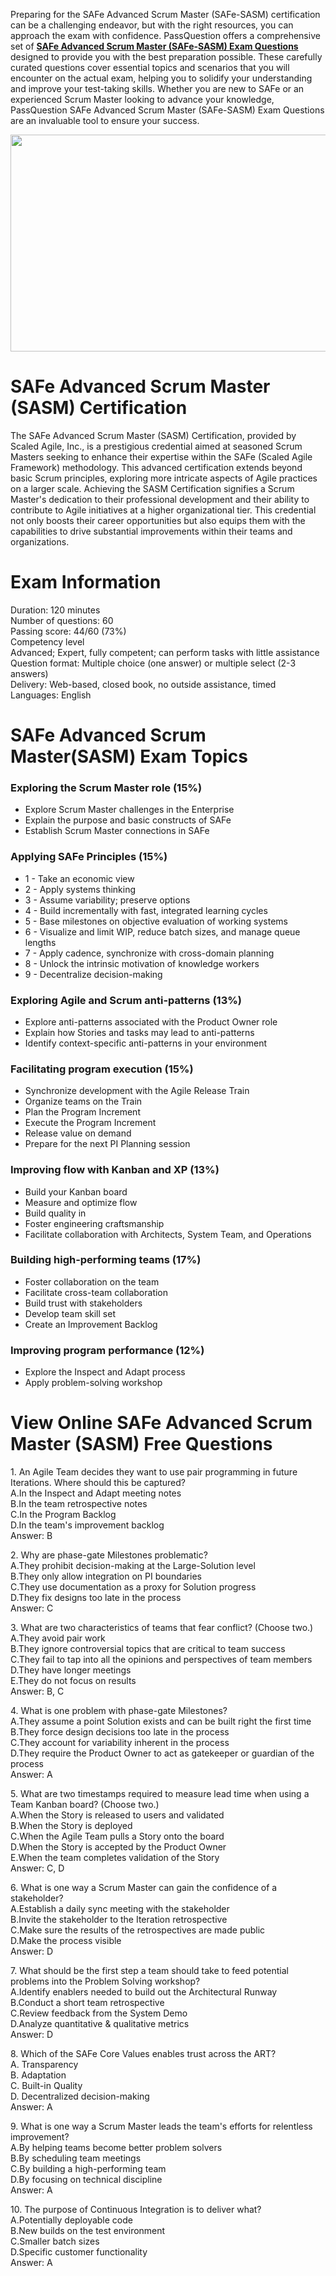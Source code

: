 <p>Preparing for the SAFe Advanced Scrum Master (SAFe-SASM) certification can be a challenging endeavor, but with the right resources, you can approach the exam with confidence. PassQuestion offers a comprehensive set of <strong><a href="https://www.passquestion.com/safe-sasm.html">SAFe Advanced Scrum Master (SAFe-SASM) Exam Questions</a></strong> designed to provide you with the best preparation possible. These carefully curated questions cover essential topics and scenarios that you will encounter on the actual exam, helping you to solidify your understanding and improve your test-taking skills. Whether you are new to SAFe or an experienced Scrum Master looking to advance your knowledge, PassQuestion SAFe Advanced Scrum Master (SAFe-SASM) Exam Questions are an invaluable tool to ensure your success.</p>

<p><img alt="" src="https://www.passquestion.com/uploads/pqcom/images/20240808/7f7ab1d8adb5a1b4957ac37f9505add2.png" style="height:347px; width:618px" /></p>

<h1>SAFe Advanced Scrum Master (SASM) Certification</h1>

<p>The SAFe Advanced Scrum Master (SASM) Certification, provided by Scaled Agile, Inc., is a prestigious credential aimed at seasoned Scrum Masters seeking to enhance their expertise within the SAFe (Scaled Agile Framework) methodology. This advanced certification extends beyond basic Scrum principles, exploring more intricate aspects of Agile practices on a larger scale. Achieving the SASM Certification signifies a Scrum Master&#39;s dedication to their professional development and their ability to contribute to Agile initiatives at a higher organizational tier. This credential not only boosts their career opportunities but also equips them with the capabilities to drive substantial improvements within their teams and organizations.</p>

<h1>Exam Information</h1>

<p>Duration: 120 minutes<br />
Number of questions: 60<br />
Passing score: 44/60 (73%)<br />
Competency level<br />
Advanced; Expert, fully competent; can perform tasks with little assistance<br />
Question format: Multiple choice (one answer) or multiple select (2-3 answers)<br />
Delivery: Web-based, closed book, no outside assistance, timed<br />
Languages: English</p>

<h1>SAFe Advanced Scrum Master(SASM) Exam Topics</h1>

<h3>Exploring the Scrum Master role (15%)</h3>

<ul>
	<li>Explore Scrum Master challenges in the Enterprise</li>
	<li>Explain the purpose and basic constructs of SAFe</li>
	<li>Establish Scrum Master connections in SAFe</li>
</ul>

<h3>Applying SAFe Principles (15%)</h3>

<ul>
	<li>1 - Take an economic view</li>
	<li>2 - Apply systems thinking</li>
	<li>3 - Assume variability; preserve options</li>
	<li>4 - Build incrementally with fast, integrated learning cycles</li>
	<li>5 - Base milestones on objective evaluation of working systems</li>
	<li>6 - Visualize and limit WIP, reduce batch sizes, and manage queue lengths</li>
	<li>7 - Apply cadence, synchronize with cross-domain planning</li>
	<li>8 - Unlock the intrinsic motivation of knowledge workers</li>
	<li>9 - Decentralize decision-making</li>
</ul>

<h3>Exploring Agile and Scrum anti-patterns (13%)</h3>

<ul>
	<li>Explore anti-patterns associated with the Product Owner role</li>
	<li>Explain how Stories and tasks may lead to anti-patterns</li>
	<li>Identify context-specific anti-patterns in your environment</li>
</ul>

<h3>Facilitating program execution (15%)</h3>

<ul>
	<li>Synchronize development with the Agile Release Train</li>
	<li>Organize teams on the Train</li>
	<li>Plan the Program Increment</li>
	<li>Execute the Program Increment</li>
	<li>Release value on demand</li>
	<li>Prepare for the next PI Planning session</li>
</ul>

<h3>Improving flow with Kanban and XP (13%)</h3>

<ul>
	<li>Build your Kanban board</li>
	<li>Measure and optimize flow</li>
	<li>Build quality in</li>
	<li>Foster engineering craftsmanship</li>
	<li>Facilitate collaboration with Architects, System Team, and Operations</li>
</ul>

<h3>Building high-performing teams (17%)</h3>

<ul>
	<li>Foster collaboration on the team</li>
	<li>Facilitate cross-team collaboration</li>
	<li>Build trust with stakeholders</li>
	<li>Develop team skill set</li>
	<li>Create an Improvement Backlog</li>
</ul>

<h3>Improving program performance (12%)</h3>

<ul>
	<li>Explore the Inspect and Adapt process</li>
	<li>Apply problem-solving workshop</li>
</ul>

<h1>View Online SAFe Advanced Scrum Master (SASM) Free Questions</h1>

<p>1. An Agile Team decides they want to use pair programming in future Iterations. Where should this be captured?<br />
A.In the Inspect and Adapt meeting notes<br />
B.In the team retrospective notes<br />
C.In the Program Backlog<br />
D.In the team&#39;s improvement backlog<br />
Answer: B</p>

<p>2. Why are phase-gate Milestones problematic?<br />
A.They prohibit decision-making at the Large-Solution level<br />
B.They only allow integration on PI boundaries<br />
C.They use documentation as a proxy for Solution progress<br />
D.They fix designs too late in the process<br />
Answer: C</p>

<p>3. What are two characteristics of teams that fear conflict? (Choose two.)<br />
A.They avoid pair work<br />
B.They ignore controversial topics that are critical to team success<br />
C.They fail to tap into all the opinions and perspectives of team members<br />
D.They have longer meetings<br />
E.They do not focus on results<br />
Answer: B, C</p>

<p>4. What is one problem with phase-gate Milestones?<br />
A.They assume a point Solution exists and can be built right the first time<br />
B.They force design decisions too late in the process<br />
C.They account for variability inherent in the process<br />
D.They require the Product Owner to act as gatekeeper or guardian of the process<br />
Answer: A</p>

<p>5. What are two timestamps required to measure lead time when using a Team Kanban board? (Choose two.)<br />
A.When the Story is released to users and validated<br />
B.When the Story is deployed<br />
C.When the Agile Team pulls a Story onto the board<br />
D.When the Story is accepted by the Product Owner<br />
E.When the team completes validation of the Story<br />
Answer: C, D</p>

<p>6. What is one way a Scrum Master can gain the confidence of a stakeholder?<br />
A.Establish a daily sync meeting with the stakeholder<br />
B.Invite the stakeholder to the Iteration retrospective<br />
C.Make sure the results of the retrospectives are made public<br />
D.Make the process visible<br />
Answer: D</p>

<p>7. What should be the first step a team should take to feed potential problems into the Problem Solving workshop?<br />
A.Identify enablers needed to build out the Architectural Runway<br />
B.Conduct a short team retrospective<br />
C.Review feedback from the System Demo<br />
D.Analyze quantitative &amp; qualitative metrics<br />
Answer: D</p>

<p>8. Which of the SAFe Core Values enables trust across the ART?<br />
A. Transparency<br />
B. Adaptation<br />
C. Built-in Quality<br />
D. Decentralized decision-making<br />
Answer: A</p>

<p>9. What is one way a Scrum Master leads the team&#39;s efforts for relentless improvement?<br />
A.By helping teams become better problem solvers<br />
B.By scheduling team meetings<br />
C.By building a high-performing team<br />
D.By focusing on technical discipline<br />
Answer: A</p>

<p>10. The purpose of Continuous Integration is to deliver what?<br />
A.Potentially deployable code<br />
B.New builds on the test environment<br />
C.Smaller batch sizes<br />
D.Specific customer functionality<br />
Answer: A</p>
